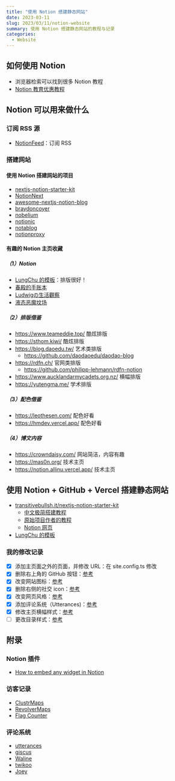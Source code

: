 ```yaml
---
title: "使用 Notion 搭建静态网站"
date: 2023-03-11
slug: 2023/03/11/notion-website
summary: 使用 Notion 搭建静态网站的教程与记录
categories:
  - Website
---
```


## 如何使用 Notion

- 浏览器检索可以找到很多 Notion 教程
- [Notion 教育优惠教程](https://oldtang.com/1023.html)

## Notion 可以用来做什么

### 订阅 RSS 源

- [NotionFeed](https://notion-feed.com/)：订阅 RSS

### 搭建网站

#### 使用 Notion 搭建网站的项目

- [nextjs-notion-starter-kit](https://transitivebullsh.it/nextjs-notion-starter-kit)
- [NotionNext](https://github.com/tangly1024/NotionNext)
- [awesome-nextjs-notion-blog](https://github.com/frankcbliu/awesome-nextjs-notion-blog)
- [braydoncoyer](https://github.com/braydoncoyer/braydoncoyer.dev)
- [nobelium](https://github.com/craigary/nobelium)
- [notionic](https://github.com/izuolan/notionic)
- [notablog](https://github.com/dragonman225/notablog)
- [notionproxy](https://github.com/taehoio/notionproxy)

#### 有趣的 Notion 主页收藏

##### （1）Notion
- [LungChu 的模板](https://www.notion.so/LungChu-9eb2e52fb89a4046b3254a095a721230)：排版很好！
- [春殿的手账本](https://www.notion.so/tonoko/5a23e43b26e64651be75a22693564ce3)
- [Ludwigの生活觀察](https://www.notion.so/wangyurui/Ludwig-faeaabbf01394a33bfa5638a9a37f74a)
- [液态恶魔坟场](https://www.notion.so/eaee0b48ca5c4694a153a9ecc9232a6f)

##### （2）排版借鉴
- https://www.teameddie.top/ 酷炫排版
- https://sthom.kiwi/ 酷炫排版
- https://blog.daoedu.tw/ 艺术类排版
  - https://github.com/daodaoedu/daodao-blog
- https://rdfn.ch/  官网类排版
  - https://github.com/philipp-lehmann/rdfn-notion
- https://www.aucklandarmycadets.org.nz/ 横幅排版
- https://yutengma.me/ 学术排版

##### （3）配色借鉴
- https://leothesen.com/ 配色好看
- https://hmdev.vercel.app/ 配色好看

##### （4）博文内容
- https://crowndaisy.com/  网站简洁，内容有趣
- https://mas0n.org/  技术主页
- https://notion.allinu.vercel.app/  技术主页

## 使用  Notion + GitHub + Vercel 搭建静态网站

- [transitivebullsh.it/nextjs-notion-starter-kit](https://transitivebullsh.it/nextjs-notion-starter-kit)
    - [中文极简搭建教程](https://www.zhihu.com/question/342631132/answer/1844997654)
    - [原始项目作者的教程](https://transitivebullsh.it/nextjs-notion-starter-kit)
    - [Notion 网页](https://transitive-bs.notion.site/transitive-bs/Next-js-Notion-Starter-Kit-Template-7875426197cf461698809def95960ebf)
- [LungChu 的模板](https://www.notion.so/LungChu-9eb2e52fb89a4046b3254a095a721230)

### 我的修改记录

- [x]  添加主页面之外的页面，并修改 URL：在 site.config.ts 修改
- [x]  删除右上角的 GitHub 按钮：[参考](https://github.com/transitive-bullshit/nextjs-notion-starter-kit/issues/347)
- [x]  改变网站图标：[参考](https://github.com/transitive-bullshit/nextjs-notion-starter-kit/issues/89)
- [x]  删除右侧的社交 icon：[参考](https://github.com/zhimiaoli/nextjs-notion-blog/commit/aca06f9d74a726a57483b89aa43eba3be62f28bc)
- [x]  改变网页风格：[参考](https://github.com/Mintnoii/nextjs-notion-starter-kit/commit/70a111a631e79b26e7f14178ea0675a879133be5)
- [x]  添加评论系统（Utterances)：[参考](https://github.com/transitive-bullshit/nextjs-notion-starter-kit/issues/19)
- [x]  修改主页横幅样式：[参考](https://github.com/leothesen/leothesen/commit/308eae6cdc6b7e33d219798de7370667cd59f77f)
- [ ]  更改目录样式：[参考](https://github.com/Mintnoii/nextjs-notion-starter-kit/commit/70a111a631e79b26e7f14178ea0675a879133be5)

## 附录

### Notion 插件

- [How to embed any widget in Notion](https://apps.simple.ink/widgets/customs)

### 访客记录

- [ClustrMaps](https://clustrmaps.com/)
- [RevolverMaps](https://www.revolvermaps.com/)
- [Flag Counter](https://s01.flagcounter.com/)

### 评论系统

- [utterances](https://utteranc.es/?installation_id=32293769&setup_action=install)
- [giscus](https://giscus.app/)
- [Waline](https://waline.js.org/en/)
- [twikoo](https://github.com/imaegoo/twikoo)
- [Joey](https://joey.team/)
